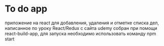 # To do app
приложение на react для добавления, удаления и отметке списка дел, написанное по уроку React/Redux с сайта udemy
собран при помощи react-build-app, для запуска необходимо использовать команду npm start
